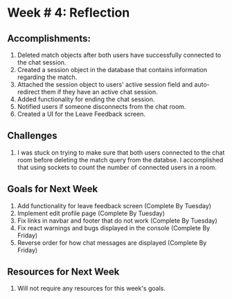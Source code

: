 # Week # 4: Reflection

## Accomplishments:

1. Deleted match objects after both users have successfully connected to the chat session.
2. Created a session object in the database that contains information regarding the match.
3. Attached the session object to users' active session field and auto-redirect them if they have an active chat session.
4. Added functionality for ending the chat session.
5. Notified users if someone disconnects from the chat room.
6. Created a UI for the Leave Feedback screen.

## Challenges

1. I was stuck on trying to make sure that both users connected to the chat room before deleting the match query from the databse. I accomplished that using sockets to count the number of connected users in a room.

## Goals for Next Week

1. Add functionality for leave feedback screen (Complete By Tuesday)
2. Implement edit profile page (Complete By Tuesday)
3. Fix links in navbar and footer that do not work (Complete By Tuesday)
4. Fix react warnings and bugs displayed in the console (Complete By Friday)
5. Reverse order for how chat messages are displayed (Complete By Friday)

## Resources for Next Week

1. Will not require any resources for this week's goals.
